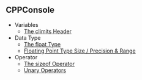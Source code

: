 ## CPPConsole

- Variables
    - [The climits Header](/Doc/climits.md)
- Data Type
    - [The float Type](/Doc/float_type.md)
    - [Floating Point Type Size / Precision & Range](/Doc/float_range.md)
- Operator
    - [The sizeof Operator](/Doc/sizeof.md)
    - [Unary Operators](/Doc/unary_operators.md)
